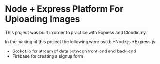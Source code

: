 # Node + Express Platform For Uploading Images

This project was built in order to practice with Express and Cloudinary.

In the making of this project the following were used:
*Node.js
*Express.js
* Socket.io for stream of data between front-end and back-end
* Firebase for creating a signup form
